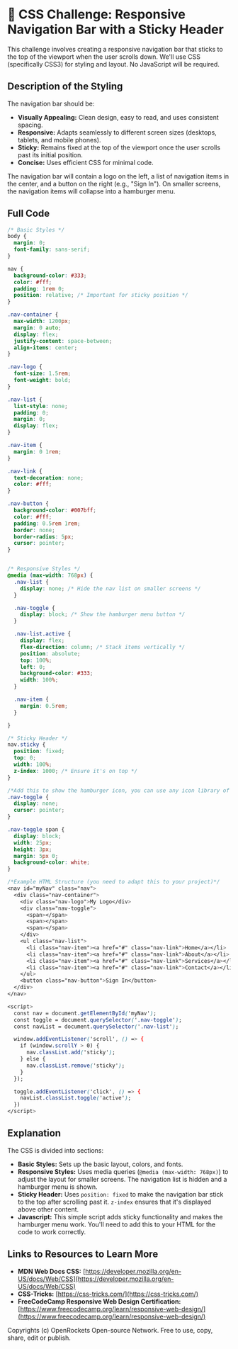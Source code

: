 # 🐞 CSS Challenge:  Responsive Navigation Bar with a Sticky Header


This challenge involves creating a responsive navigation bar that sticks to the top of the viewport when the user scrolls down.  We'll use CSS (specifically CSS3) for styling and layout.  No JavaScript will be required.


## Description of the Styling

The navigation bar should be:

* **Visually Appealing:**  Clean design, easy to read, and uses consistent spacing.
* **Responsive:** Adapts seamlessly to different screen sizes (desktops, tablets, and mobile phones).
* **Sticky:** Remains fixed at the top of the viewport once the user scrolls past its initial position.
* **Concise:** Uses efficient CSS for minimal code.

The navigation bar will contain a logo on the left, a list of navigation items in the center, and a button on the right (e.g., "Sign In").  On smaller screens, the navigation items will collapse into a hamburger menu.


## Full Code

```css
/* Basic Styles */
body {
  margin: 0;
  font-family: sans-serif;
}

nav {
  background-color: #333;
  color: #fff;
  padding: 1rem 0;
  position: relative; /* Important for sticky position */
}

.nav-container {
  max-width: 1200px;
  margin: 0 auto;
  display: flex;
  justify-content: space-between;
  align-items: center;
}

.nav-logo {
  font-size: 1.5rem;
  font-weight: bold;
}

.nav-list {
  list-style: none;
  padding: 0;
  margin: 0;
  display: flex;
}

.nav-item {
  margin: 0 1rem;
}

.nav-link {
  text-decoration: none;
  color: #fff;
}

.nav-button {
  background-color: #007bff;
  color: #fff;
  padding: 0.5rem 1rem;
  border: none;
  border-radius: 5px;
  cursor: pointer;
}


/* Responsive Styles */
@media (max-width: 768px) {
  .nav-list {
    display: none; /* Hide the nav list on smaller screens */
  }

  .nav-toggle {
    display: block; /* Show the hamburger menu button */
  }

  .nav-list.active {
    display: flex;
    flex-direction: column; /* Stack items vertically */
    position: absolute;
    top: 100%;
    left: 0;
    background-color: #333;
    width: 100%;
  }

  .nav-item {
    margin: 0.5rem;
  }

}

/* Sticky Header */
nav.sticky {
  position: fixed;
  top: 0;
  width: 100%;
  z-index: 1000; /* Ensure it's on top */
}

/*Add this to show the hamburger icon, you can use any icon library of your choice*/
.nav-toggle {
  display: none;
  cursor: pointer;
}

.nav-toggle span {
  display: block;
  width: 25px;
  height: 3px;
  margin: 5px 0;
  background-color: white;
}

/*Example HTML Structure (you need to adapt this to your project)*/
<nav id="myNav" class="nav">
  <div class="nav-container">
    <div class="nav-logo">My Logo</div>
    <div class="nav-toggle">
      <span></span>
      <span></span>
      <span></span>
    </div>
    <ul class="nav-list">
      <li class="nav-item"><a href="#" class="nav-link">Home</a></li>
      <li class="nav-item"><a href="#" class="nav-link">About</a></li>
      <li class="nav-item"><a href="#" class="nav-link">Services</a></li>
      <li class="nav-item"><a href="#" class="nav-link">Contact</a></li>
    </ul>
    <button class="nav-button">Sign In</button>
  </div>
</nav>

<script>
  const nav = document.getElementById('myNav');
  const toggle = document.querySelector('.nav-toggle');
  const navList = document.querySelector('.nav-list');

  window.addEventListener('scroll', () => {
    if (window.scrollY > 0) {
      nav.classList.add('sticky');
    } else {
      nav.classList.remove('sticky');
    }
  });

  toggle.addEventListener('click', () => {
    navList.classList.toggle('active');
  })
</script>
```


## Explanation

The CSS is divided into sections:

* **Basic Styles:**  Sets up the basic layout, colors, and fonts.
* **Responsive Styles:** Uses media queries (`@media (max-width: 768px)`) to adjust the layout for smaller screens. The navigation list is hidden and a hamburger menu is shown.
* **Sticky Header:**  Uses `position: fixed` to make the navigation bar stick to the top after scrolling past it. `z-index` ensures that it's displayed above other content.
* **Javascript:** This simple script adds sticky functionality and makes the hamburger menu work.  You'll need to add this to your HTML for the code to work correctly.


## Links to Resources to Learn More

* **MDN Web Docs CSS:** [https://developer.mozilla.org/en-US/docs/Web/CSS](https://developer.mozilla.org/en-US/docs/Web/CSS)
* **CSS-Tricks:** [https://css-tricks.com/](https://css-tricks.com/)
* **FreeCodeCamp Responsive Web Design Certification:** [https://www.freecodecamp.org/learn/responsive-web-design/](https://www.freecodecamp.org/learn/responsive-web-design/)


Copyrights (c) OpenRockets Open-source Network. Free to use, copy, share, edit or publish.

